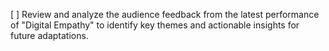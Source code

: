 [ ] Review and analyze the audience feedback from the latest performance of "Digital Empathy" to identify key themes and actionable insights for future adaptations.